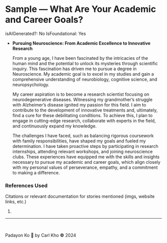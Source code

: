 # Sample — What Are Your Academic and Career Goals?

isAIGenerated?: No
IsFoundational: Yes

- **Pursuing Neuroscience: From Academic Excellence to Innovative Research**
    
    From a young age, I have been fascinated by the intricacies of the human mind and the potential to unlock its mysteries through scientific inquiry. This fascination has driven me to pursue a degree in Neuroscience. My academic goal is to excel in my studies and gain a comprehensive understanding of neurobiology, cognitive science, and neuropsychology.
    
    My career aspiration is to become a research scientist focusing on neurodegenerative diseases. Witnessing my grandmother’s struggle with Alzheimer’s disease ignited my passion for this field. I aim to contribute to the development of innovative treatments and, ultimately, find a cure for these debilitating conditions. To achieve this, I plan to engage in cutting-edge research, collaborate with experts in the field, and continuously expand my knowledge.
    
    The challenges I have faced, such as balancing rigorous coursework with family responsibilities, have shaped my goals and fueled my determination. I have taken proactive steps by participating in research internships, attending relevant workshops, and joining neuroscience clubs. These experiences have equipped me with the skills and insights necessary to pursue my academic and career goals, which align closely with my personal values of perseverance, empathy, and a commitment to making a difference.
    

### References Used

Citations or relevant documentation for stories mentioned (imgs, website links, etc.)

1. 

---

‎ 

Padayon Ko 💖 by Carl Kho **©** 2024

‎